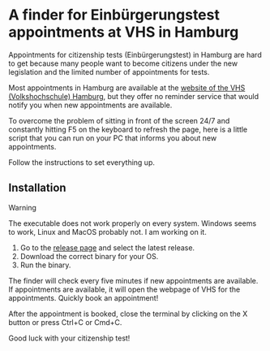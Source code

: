 # A finder for Einbürgerungstest appointments at VHS in Hamburg

Appointments for citizenship tests (Einbürgerungstest) in Hamburg are hard to get
because many people want to become citizens under the new legislation and the limited
number of appointments for tests.

Most appointments in Hamburg are available at the
[website of the VHS (Volkshochschule) Hamburg](https://www.vhs-hamburg.de/deutsch/einbuergerungstest-1058?o=date_asc),
but they offer no reminder service that would notify you when new appointments are
available.

To overcome the problem of sitting in front of the screen 24/7 and constantly hitting F5
on the keyboard to refresh the page, here is a little script that you can run on your PC
that informs you about new appointments.

Follow the instructions to set everything up.

## Installation

> [!WARNING]
>
> The executable does not work properly on every system. Windows seems to work, Linux
> and MacOS probably not. I am working on it.

1. Go to the
   [release page](https://github.com/tobiasraabe/hamburg-einbuergerungstest-terminfinder/releases)
   and select the latest release.
2. Download the correct binary for your OS.
3. Run the binary.

The finder will check every five minutes if new appointments are available. If
appointments are available, it will open the webpage of VHS for the appointments.
Quickly book an appointment!

After the appointment is booked, close the terminal by clicking on the X button or press
Ctrl+C or Cmd+C.

Good luck with your citizenship test!
